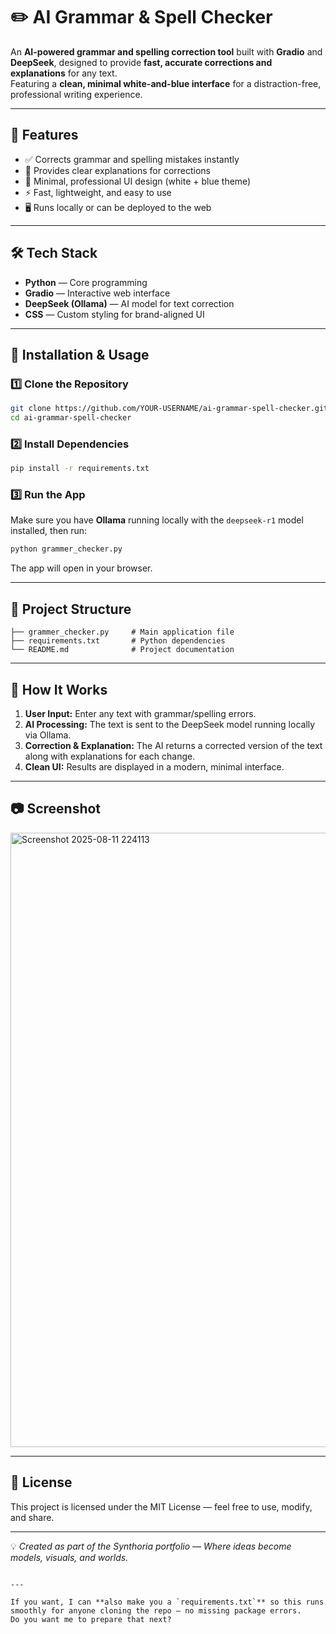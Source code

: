 # ✏️ AI Grammar & Spell Checker

An **AI-powered grammar and spelling correction tool** built with **Gradio** and **DeepSeek**, designed to provide **fast, accurate corrections and explanations** for any text.  
Featuring a **clean, minimal white-and-blue interface** for a distraction-free, professional writing experience.

---

## 📌 Features
- ✅ Corrects grammar and spelling mistakes instantly  
- 💬 Provides clear explanations for corrections  
- 🎨 Minimal, professional UI design (white + blue theme)  
- ⚡ Fast, lightweight, and easy to use  
- 🖥 Runs locally or can be deployed to the web  

---

## 🛠 Tech Stack
- **Python** — Core programming  
- **Gradio** — Interactive web interface  
- **DeepSeek (Ollama)** — AI model for text correction  
- **CSS** — Custom styling for brand-aligned UI  

---

## 🚀 Installation & Usage

### 1️⃣ Clone the Repository
```bash
git clone https://github.com/YOUR-USERNAME/ai-grammar-spell-checker.git
cd ai-grammar-spell-checker
````

### 2️⃣ Install Dependencies

```bash
pip install -r requirements.txt
```

### 3️⃣ Run the App

Make sure you have **Ollama** running locally with the `deepseek-r1` model installed, then run:

```bash
python grammer_checker.py
```

The app will open in your browser.

---

## 📂 Project Structure

```
├── grammer_checker.py     # Main application file
├── requirements.txt       # Python dependencies
└── README.md              # Project documentation
```

---

## 🎯 How It Works

1. **User Input:** Enter any text with grammar/spelling errors.
2. **AI Processing:** The text is sent to the DeepSeek model running locally via Ollama.
3. **Correction & Explanation:** The AI returns a corrected version of the text along with explanations for each change.
4. **Clean UI:** Results are displayed in a modern, minimal interface.

---

## 📷 Screenshot


<img width="1694" height="983" alt="Screenshot 2025-08-11 224113" src="https://github.com/user-attachments/assets/23c34a8f-fa22-4e6b-86dd-06d2947f5d39" />


---

## 📜 License

This project is licensed under the MIT License — feel free to use, modify, and share.

---

💡 *Created as part of the Synthoria portfolio — Where ideas become models, visuals, and worlds.*

```

---

If you want, I can **also make you a `requirements.txt`** so this runs smoothly for anyone cloning the repo — no missing package errors.  
Do you want me to prepare that next?
```
